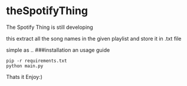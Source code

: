 # theSpotifyThing

The Spotify Thing is still developing

this extract all the song names in the given playlist and store it in .txt file

simple as ..
###installation an usage guide
```
pip -r requirements.txt
python main.py
```

Thats it Enjoy:)

